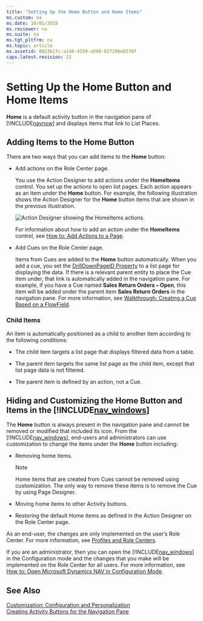 ```yaml
---
title: "Setting Up the Home Button and Home Items"
ms.custom: na
ms.date: 10/01/2018
ms.reviewer: na
ms.suite: na
ms.tgt_pltfrm: na
ms.topic: article
ms.assetid: 8823b1fc-a148-4259-a590-027296e0278f
caps.latest.revision: 21
---
```

# Setting Up the Home Button and Home Items
**Home** is a default activity button in the navigation pane of [!INCLUDE[navnow](includes/navnow_md.md)] and displays items that link to List Places.  
  
## Adding Items to the Home Button  
 There are two ways that you can add items to the **Home** button:  
  
-   Add actions on the Role Center page.  
  
     You use the Action Designer to add actions under the **HomeItems** control. You set up the actions to open list pages. Each action appears as an item under the **Home** button. For example, the following illustration shows the Action Designer for the **Home** button items that are shown in the previous illustration.  
  
     ![Action Designer showing the HomeItems actions.](media/NAVRTCHomeItemsActionDesigner.PNG "NAVRTCHomeItemsActionDesigner")  
  
     For information about how to add an action under the **HomeItems** control, see [How to: Add Actions to a Page](How-to--Add-Actions-to-a-Page.md).  
  
-   Add Cues on the Role Center page.  
  
     Items from Cues are added to the **Home** button automatically. When you add a cue, you set the [DrillDownPageID Property](DrillDownPageID-Property.md) to a list page for displaying the data. If there is a relevant parent entity to place the Cue item under, that link is automatically added in the navigation pane. For example, if you have a Cue named **Sales Return Orders – Open**, this item will be added under the parent item **Sales Return Orders** in the navigation pane. For more information, see [Walkthrough: Creating a Cue Based on a FlowField](Walkthrough--Creating-a-Cue-Based-on-a-FlowField.md).  
  
### Child Items  
 An item is automatically positioned as a child to another item according to the following conditions:  
  
-   The child item targets a list page that displays filtered data from a table.  
  
-   The parent item targets the same list page as the child item, except that list page data is not filtered.  
  
-   The parent item is defined by an action, not a Cue.  
  
## Hiding and Customizing the Home Button and Items in the [!INCLUDE[nav_windows](includes/nav_windows_md.md)]  
 The **Home** button is always present in the navigation pane and cannot be removed or modified that included its icon. From the [!INCLUDE[nav_windows](includes/nav_windows_md.md)], end-users and administrators can use customization to change the items under the **Home** button including:  
  
-   Removing home items.  
  
    > [!NOTE]  
    >  Home items that are created from Cues cannot be removed using customization. The only way to remove these items is to remove the Cue by using Page Designer.  
  
-   Moving home items to other Activity buttons.  
  
-   Restoring the default Home items as defined in the Action Designer on the Role Center page.  
  
 As an end-user, the changes are only implemented on the user’s Role Center. For more information, see [Profiles and Role Centers](Profiles-and-Role-Centers.md).  
  
 If you are an administrator, then you can open the [!INCLUDE[nav_windows](includes/nav_windows_md.md)] in the Configuration mode and the changes that you make will be implemented on the Role Center for all users. For more information, see [How to: Open Microsoft Dynamics NAV in Configuration Mode](how-to-open-microsoft-dynamics-nav-in-configuration-mode.md).  
  
## See Also  
 [Customization: Configuration and Personalization](Customization:-Configuration-and-Personalization.md)   
 [Creating Activity Buttons for the Navigation Pane](Creating-Activity-Buttons-for-the-Navigation-Pane.md)
